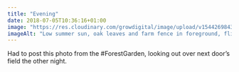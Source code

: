 ```yaml
---
title: "Evening"
date: 2018-07-05T10:36:16+01:00
image: "https://res.cloudinary.com/growdigital/image/upload/v1544269843/field-41299169140.jpg"
imageAlt: "Low summer sun, oak leaves and farm fence in foreground, flies caught in light, field to trees in background"
---
```


Had to post this photo from the #ForestGarden, looking out over next door’s field the other night.
